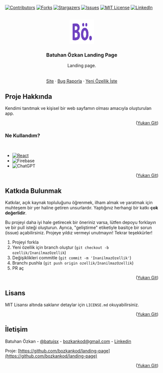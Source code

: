 <a name="readme-top"></a>

[![Contributors][contributors-shield]][contributors-url]
[![Forks][forks-shield]][forks-url]
[![Stargazers][stars-shield]][stars-url]
[![Issues][issues-shield]][issues-url]
[![MIT License][license-shield]][license-url]
[![LinkedIn][linkedin-shield]][linkedin-url]

<br />
<div align="center">
  <a href="https://github.com/bozkankod/landing-page">
    <img src="src/Assets/logo.png" alt="Logo" width="80" height="80">
  </a>

  <h3 align="center">Batuhan Özkan Landing Page</h3>

  <p align="center">
    Landing page.
    <br />
    </a>
    <br />
    <br />
    <a href="https://batuhanozkan.dev" target="_blank">Site</a>
    ·
    <a href="https://github.com/bozkankod/landing-page/issues">Bug Raporla</a>
    ·
    <a href="https://github.com/bozkankod/landing-page/issues">Yeni Özellik İste</a>
  </p>
</div>


## Proje Hakkında
Kendimi tanıtmak ve kişisel bir web sayfamın olması amacıyla oluşturulan app.


<p align="right">(<a href="#readme-top">Yukarı Git</a>)</p>



### Ne Kullandım?

<br/>

* [![React][React.js]][React-url]
* ![Firebase](https://img.shields.io/badge/Firebase-039BE5?style=for-the-badge&logo=Firebase&logoColor=white)
* ![ChatGPT](https://img.shields.io/badge/chatGPT-74aa9c?style=for-the-badge&logo=openai&logoColor=white)

<p align="right">(<a href="#readme-top">Yukarı Git</a>)</p>



## Katkıda Bulunmak


Katkılar, açık kaynak topluluğunu öğrenmek, ilham almak ve yaratmak için muhteşem bir yer haline getiren unsurlardır. Yaptığınız herhangi bir katkı **çok değerlidir**.

Bu projeyi daha iyi hale getirecek bir öneriniz varsa, lütfen depoyu forklayın ve bir pull isteği oluşturun. Ayrıca, "geliştirme" etiketiyle basitçe bir sorun (issue) açabilirsiniz.
Projeye yıldız vermeyi unutmayın! Tekrar teşekkürler!

1. Projeyi forkla
2. Yeni özellik için branch oluştur (`git checkout -b ozellik/InanilmazOzellik`)
3. Değişiklikleri commitle (`git commit -m 'InanilmazOzellik'`)
4. Branchı pushla (`git push origin ozellik/InanilmazOzellik`)
5. PR aç

<p align="right">(<a href="#readme-top">Yukarı Git</a>)</p>



## Lisans

MIT Lisansı altında saklanır detaylar için `LICENSE.md` okuyabilirsiniz.

<p align="right">(<a href="#readme-top">Yukarı Git</a>)</p>



## İletişim

Batuhan Özkan - [@batujsx](https://twitter.com/batujsx) - bozkankod@gmail.com - 
[Linkedin](https://www.linkedin.com/in/batudev/)

Proje: [https://github.com/bozkankod/landing-page](https://github.com/bozkankod/landing-page)

<p align="right">(<a href="#readme-top">Yukarı Git</a>)</p>



[linkedin-url]: https://www.linkedin.com/in/landing-page/
[contributors-shield]: https://img.shields.io/github/contributors/bozkankod/landing-page.svg?style=for-the-badge
[contributors-url]: https://github.com/Bozkankod/landing-page/graphs/contributors/
[forks-shield]: https://img.shields.io/github/forks/bozkankod/landing-page.svg?style=for-the-badge
[forks-url]: https://github.com/bozkankod/landing-page/network/members
[stars-shield]: https://img.shields.io/github/stars/bozkankod/landing-page.svg?style=for-the-badge
[stars-url]: https://github.com/bozkankod/landing-page/stargazers
[issues-shield]: https://img.shields.io/github/issues/bozkankod/landing-page.svg?style=for-the-badge
[issues-url]: https://github.com/bozkankod/landing-page/issues
[license-shield]: https://img.shields.io/github/license/bozkankod/landing-page.svg?style=for-the-badge
[license-url]: https://github.com/bozkankod/landing-page/blob/main/LICENSE.MD
[linkedin-shield]: https://img.shields.io/badge/-LinkedIn-black.svg?style=for-the-badge&logo=linkedin&colorB=555
[linkedin-url]: https://linkedin.com/company/scrum-point
[product-screenshot]: images/screenshot.png
[Next.js]: https://img.shields.io/badge/next.js-000000?style=for-the-badge&logo=nextdotjs&logoColor=white
[Next-url]: https://nextjs.org/
[React.js]: https://img.shields.io/badge/React-20232A?style=for-the-badge&logo=react&logoColor=61DAFB
[React-url]: https://reactjs.org/
[Vue.js]: https://img.shields.io/badge/Vue.js-35495E?style=for-the-badge&logo=vuedotjs&logoColor=4FC08D
[Vue-url]: https://vuejs.org/
[Angular.io]: https://img.shields.io/badge/Angular-DD0031?style=for-the-badge&logo=angular&logoColor=white
[Angular-url]: https://angular.io/
[Svelte.dev]: https://img.shields.io/badge/Svelte-4A4A55?style=for-the-badge&logo=svelte&logoColor=FF3E00
[Svelte-url]: https://svelte.dev/
[Laravel.com]: https://img.shields.io/badge/Laravel-FF2D20?style=for-the-badge&logo=laravel&logoColor=white
[Laravel-url]: https://laravel.com
[Bootstrap.com]: https://img.shields.io/badge/Bootstrap-563D7C?style=for-the-badge&logo=bootstrap&logoColor=white
[Bootstrap-url]: https://getbootstrap.com
[JQuery.com]: https://img.shields.io/badge/jQuery-0769AD?style=for-the-badge&logo=jquery&logoColor=white
[JQuery-url]: https://jquery.com 
